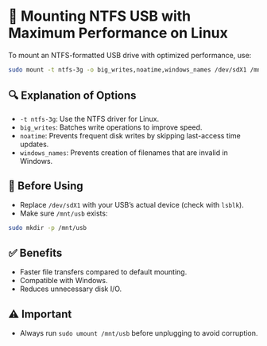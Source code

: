 # 🚀 Mounting NTFS USB with Maximum Performance on Linux

To mount an NTFS-formatted USB drive with optimized performance, use:

```bash
sudo mount -t ntfs-3g -o big_writes,noatime,windows_names /dev/sdX1 /mnt/usb
```

## 🔍 Explanation of Options
- `-t ntfs-3g`: Use the NTFS driver for Linux.
- `big_writes`: Batches write operations to improve speed.
- `noatime`: Prevents frequent disk writes by skipping last-access time updates.
- `windows_names`: Prevents creation of filenames that are invalid in Windows.

## 📌 Before Using
- Replace `/dev/sdX1` with your USB’s actual device (check with `lsblk`).
- Make sure `/mnt/usb` exists:

```bash
sudo mkdir -p /mnt/usb
```

## ✅ Benefits
- Faster file transfers compared to default mounting.
- Compatible with Windows.
- Reduces unnecessary disk I/O.

## ⚠️ Important
- Always run `sudo umount /mnt/usb` before unplugging to avoid corruption.
